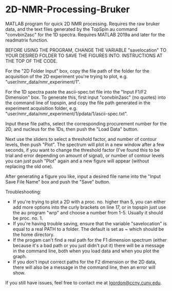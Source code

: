 # 2D-NMR-Processing-Bruker

MATLAB program for quick 2D NMR processing. 
Requires the raw bruker data, and the text files generated by the TopSpin au command "convbin2asc" for the 1D spectra.
Requires MATLAB 2019a and later for the readmatrix function.

BEFORE USING THE PROGRAM, CHANGE THE VARIABLE "savelocation" TO YOUR DESIRED FOLDER TO SAVE THE FIGURES INTO. INSTRUCTIONS AT THE TOP OF THE CODE.

For the "2D Folder Input" box, copy the file path of the folder for the acquisition of the 2D experiment you're trying to plot, e.g. "user/nmr_data/nmr_experiment/1".

For the 1D spectra paste the ascii-spec.txt file into the "Input F1/F2 Dimension" box. To generate this, first input "convbin2asc" (no quotes) into the command line of topspin, and copy the file path generated in the experiment acquisition folder, e.g. "user/nmr_data/nmr_experiment/1/pdata/1/ascii-spec.txt".

Input these file paths, select the corresponding procurement number for the 2D, and nucleus for the 1Ds, then push the "Load Data" button.

Next use the sliders to select a threshold factor, and number of contour levels, then push "Plot". The spectrum will plot in a new window after a few seconds, if you want to change the threshold factor (I've found this to be trial and error depending on amount of signal), or number of contour levels you can just push "Plot" again and a new figure will appear (without replacing the old one).

After generating a figure you like, input a desired file name into the "Input Save File Name" box and push the "Save" button.

Troubleshooting:
- If you're trying to plot a 2D with a proc. no. higher than 5, you can either add more options into the curly brackets on line 17, or in topspin just use the au program "wrp" and choose a number from 1-5. Usually it should be proc. no. 1.
- If you're having trouble saving, ensure that the variable "savelocation" is equal to a real PATH to a folder. The default is set as ~ which should be the home directory.
- If the progam can't find a real path for the F1 dimension spectrum (either because it's a bad path or you just didn't put it) there will be a message in the command line, both when you load data and when you plot the graph.
- If you don't input correct paths for the F2 dimension or the 2D data, there will also be a message in the command line, then an error will show.

If you still have issues, feel free to contact me at lgordon@ccny.cuny.edu.

